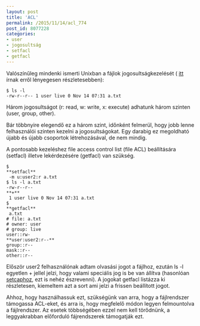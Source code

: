 ```yaml
---
layout: post
title: 'ACL'
permalink: /2015/11/14/acl_774
post_id: 8077228
categories: 
- user
- jogosultság
- setfacl
- getfacl
---
```


Valószínűleg mindenki ismerti Unixban a fájlok jogosultságkezelését (
[itt](https://www.szabilinux.hu/ufi/3_4.html) írnak erről lényegesen részletesebben):

```
$ ls -l
-rw-r--r-- 1 user live 0 Nov 14 07:31 a.txt
```

Három jogosultságot (r: read, w: write, x: execute) adhatunk három szinten (user, group, other).

Bár többnyire elegendő ez a három szint, időnként felmerül, hogy jobb lenne felhasználói szinten kezelni a jogosultságokat. Egy darabig ez megoldható újabb és újabb csoportok létrehozásával, de nem mindig.

A pontosabb kezeléshez file access control list (file ACL) beállítására (setfacl) illetve lekérdezésére (getfacl) van szükség.

```
$ 
**setfacl**
 -m u:user2:r a.txt
$ ls -l a.txt 
-rw-r--r--
**+**
 1 user live 0 Nov 14 07:31 a.txt
$ 
**getfacl**
 a.txt 
# file: a.txt
# owner: user
# group: live
user::rw-
**user:user2:r--**
group::r--
mask::r--
other::r--
```

Először user2 felhasználónak adtam olvasási jogot a fájlhoz, ezután ls -l egyetlen + jellel jelzi, hogy valami speciális jog is be van állítva (hasonlóan 
[setcaphoz](/2014/08/23/getcap_setcap), ezt is nehéz észrevenni). A jogokat getfacl listázza ki részletesen, kiemeltem azt a sort ami jelzi a frissen beállított jogot.

Ahhoz, hogy használhassuk ezt, szükségünk van arra, hogy a fájlrendszer támogassa ACL-eket, és arra is, hogy megfelelő módon legyen felmountolva a fájlrendszer. Az esetek többségében ezzel nem kell törődnünk, a leggyakrabban előforduló fájrendszerek támogatják ezt.